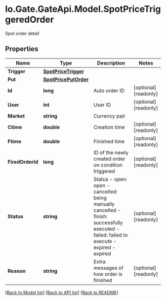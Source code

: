 
# Io.Gate.GateApi.Model.SpotPriceTriggeredOrder

Spot order detail

## Properties

Name | Type | Description | Notes
------------ | ------------- | ------------- | -------------
**Trigger** | [**SpotPriceTrigger**](SpotPriceTrigger.md) |  | 
**Put** | [**SpotPricePutOrder**](SpotPricePutOrder.md) |  | 
**Id** | **long** | Auto order ID | [optional] [readonly] 
**User** | **int** | User ID | [optional] [readonly] 
**Market** | **string** | Currency pair | 
**Ctime** | **double** | Creation time | [optional] [readonly] 
**Ftime** | **double** | Finished time | [optional] [readonly] 
**FiredOrderId** | **long** | ID of the newly created order on condition triggered | [optional] [readonly] 
**Status** | **string** | Status  - open: open - cancelled: being manually cancelled - finish: successfully executed - failed: failed to execute - expired - expired  | [optional] [readonly] 
**Reason** | **string** | Extra messages of how order is finished | [optional] [readonly] 

[[Back to Model list]](../README.md#documentation-for-models)
[[Back to API list]](../README.md#documentation-for-api-endpoints)
[[Back to README]](../README.md)
